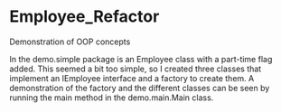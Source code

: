 # Employee_Refactor
Demonstration of OOP concepts


In the demo.simple package is an Employee class with a part-time flag added.  This seemed a bit too simple, so I created three classes that implement an IEmployee interface and a factory to create them.  A demonstration of the factory and the different classes can be seen by running the main method in the demo.main.Main class.
